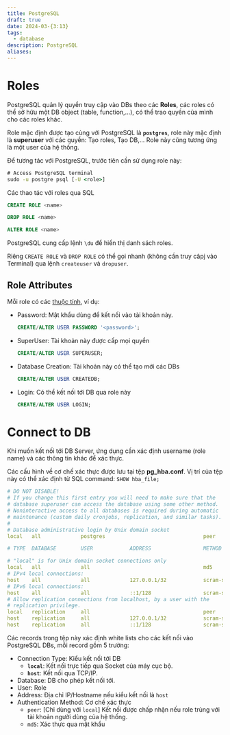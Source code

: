 ```yaml
---
title: PostgreSQL
draft: true
date: 2024-03-{3:13}
tags:
  - database
description: PostgreSQL
aliases:
---
```


# Roles

PostgreSQL quản lý quyền truy cập vào DBs theo các **Roles**, các roles có thể sở hữu một DB object (table, function,...), có thể trao quyền của mình cho các roles khác.

Role mặc định được tạo cùng với PostgreSQL là **`postgres`**, role này mặc định là **superuser** với các quyền: Tạo roles, Tạo DB,... Role này cũng tương ứng là một user của hệ thống.

Để tương tác với PostgreSQL, trước tiên cần sử dụng role này:

```cmd
# Access PostgreSQL terminal
sudo -u postgre psql [-U <role>]
```

Các thao tác với roles qua SQL

```sql
CREATE ROLE <name>

DROP ROLE <name>

ALTER ROLE <name>
```

PostgreSQL cung cấp lệnh `\du` để hiển thị danh sách roles.

Riêng `CREATE ROLE` và `DROP ROLE` có thể gọi nhanh (không cần truy câpj vào Terminal) qua lệnh `createuser` và `dropuser`.

## Role Attributes

Mỗi role có các [thuộc tính](https://www.postgresql.org/docs/current/role-attributes.html), ví dụ:

- Password: Mật khẩu dùng để kết nối vào tài khoản này.
  ```sql
  CREATE/ALTER USER PASSWORD '<password>';
  ```
- SuperUser: Tài khoản này được cấp mọi quyền
  ```sql
  CREATE/ALTER USER SUPERUSER;
  ```
- Database Creation: Tài khoản này có thể tạo mới các DBs
  ```sql
  CREATE/ALTER USER CREATEDB;
  ```
- Login: Có thể kết nối tới DB qua role này
  ```sql
  CREATE/ALTER USER LOGIN;
  ```

# Connect to DB

Khi muốn kết nối tới DB Server, ứng dụng cần xác định username (role name) và các thông tin khác để xác thực.

Các cấu hình về cơ chế xác thực được lưu tại tệp **pg_hba.conf**. Vị trí của tệp này có thể xác định từ SQL command: `SHOW hba_file;`

```yaml
# DO NOT DISABLE!
# If you change this first entry you will need to make sure that the
# database superuser can access the database using some other method.
# Noninteractive access to all databases is required during automatic
# maintenance (custom daily cronjobs, replication, and similar tasks).
#
# Database administrative login by Unix domain socket
local   all             postgres                                peer

# TYPE  DATABASE        USER            ADDRESS                 METHOD

# "local" is for Unix domain socket connections only
local   all             all                                     md5
# IPv4 local connections:
host    all             all             127.0.0.1/32            scram-sha-256
# IPv6 local connections:
host    all             all             ::1/128                 scram-sha-256
# Allow replication connections from localhost, by a user with the
# replication privilege.
local   replication     all                                     peer
host    replication     all             127.0.0.1/32            scram-sha-256
host    replication     all             ::1/128                 scram-sha-256
```

Các records trong tệp này xác định white lists cho các kết nối vào PostgreSQL DBs, mỗi record gồm 5 trường:

- Connection Type: Kiểu kết nối tới DB
  - **`local`**: Kết nối trực tiếp qua Socket của máy cục bộ.
  - **`host`**: Kết nối qua TCP/IP.
- Database: DB cho phép kết nối tới.
- User: Role
- Address: Địa chỉ IP/Hostname nếu kiểu kết nối là `host`
- Authentication Method: Cơ chế xác thực
  - `peer`: [Chỉ dùng với `local`] Kết nối được chấp nhận nếu role trùng với tài khoản người dùng của hệ thống.
  - `md5`: Xác thực qua mật khẩu
